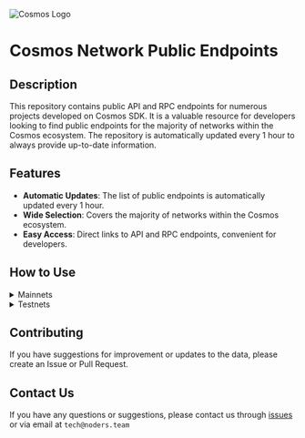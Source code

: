 ![Cosmos Logo](https://github.com/nodersteam/picture/blob/main/%D0%A1%D0%BD%D0%B8%D0%BC%D0%BE%D0%BA%20%D1%8D%D0%BA%D1%80%D0%B0%D0%BD%D0%B0%202023-07-19%20105624.png?raw=true)

# Cosmos Network Public Endpoints

## Description

This repository contains public API and RPC endpoints for numerous projects developed on Cosmos SDK. It is a valuable resource for developers looking to find public endpoints for the majority of networks within the Cosmos ecosystem. The repository is automatically updated every 1 hour to always provide up-to-date information.

## Features

- **Automatic Updates**: The list of public endpoints is automatically updated every 1 hour.
- **Wide Selection**: Covers the majority of networks within the Cosmos ecosystem.
- **Easy Access**: Direct links to API and RPC endpoints, convenient for developers.

## How to Use

<details>
  <summary>Mainnets</summary>
  
  Simply browse the mainnets section to find the public endpoints you need for main networks.

<!-- START_MAINNET -->
<details>
<summary>Evmos</summary>

```
MONIKER: escan-archive-1 INDEXER: on HEIGHT: 15020451 OPEN_API: Yes
RPC=173.212.200.246:26657
API_URL=173.212.200.246:1317

MONIKER: SWU INDEXER: on HEIGHT: 15020470 OPEN_API: Yes
RPC=5.9.87.216:45557
API_URL=5.9.87.216:1317

MONIKER: bd-evmos-mainnet-state-sync-eu-01 INDEXER: on HEIGHT: 15020479 OPEN_API: No
RPC=74.118.143.77:26657

MONIKER: ams INDEXER: off HEIGHT: 15020481 OPEN_API: No
RPC=185.16.38.122:16657

MONIKER: bd-evmos-mainnet-state-sync-us-01 INDEXER: on HEIGHT: 15020486 OPEN_API: No
RPC=204.16.242.187:26657

MONIKER: BRAND-evmos-relayer INDEXER: on HEIGHT: 15020494 OPEN_API: No
RPC=213.239.213.142:13457

MONIKER: bricks_evmos_2 INDEXER: on HEIGHT: 15020503 OPEN_API: Yes
RPC=65.109.84.24:26657
API_URL=65.109.84.24:1317

MONIKER: bd-evmos-mainnet-state-sync-eu-01 INDEXER: on HEIGHT: 15020527 OPEN_API: No
RPC=74.118.143.77:26657

MONIKER: tedycrpto INDEXER: on HEIGHT: 15020533 OPEN_API: Yes
RPC=146.59.252.208:26657
API_URL=146.59.252.208:1317

MONIKER: evmos-node INDEXER: on HEIGHT: 15020537 OPEN_API: Yes
RPC=65.108.14.79:26657
API_URL=65.108.14.79:1317

MONIKER: tedycrpto INDEXER: on HEIGHT: 15020557 OPEN_API: Yes
RPC=146.59.252.208:26657
API_URL=146.59.252.208:1317

MONIKER: mefn1 INDEXER: on HEIGHT: 15020566 OPEN_API: Yes
RPC=62.171.184.44:26657
API_URL=62.171.184.44:1317

MONIKER: bhcreovh INDEXER: on HEIGHT: 15020582 OPEN_API: Yes
RPC=135.125.189.180:26657
API_URL=135.125.189.180:1317
```
</details>

<details>
<summary>Kichain</summary>

```
MONIKER: node INDEXER: on HEIGHT: 16378554 OPEN_API: No
RPC=85.10.193.142:26677

MONIKER: AviaDoc_by_AVIAONE INDEXER: on HEIGHT: 16378554 OPEN_API: No
RPC=194.163.131.83:26677

MONIKER: moonboom INDEXER: off HEIGHT: 16378570 OPEN_API: No
RPC=109.195.84.200:26657
```
</details>

<details>
<summary>Stride</summary>

```

```
</details>

<details>
<summary>Cosmos Hub</summary>

```
MONIKER: uGaenn-cosmos-relayer INDEXER: on HEIGHT: 16420379 OPEN_API: No
RPC=95.216.16.205:14957

MONIKER: gaia INDEXER: on HEIGHT: 16420379 OPEN_API: No
RPC=138.201.220.51:26677

MONIKER: cbd8h63je8haklvb9770 INDEXER: on HEIGHT: 16420393 OPEN_API: No
RPC=74.118.143.189:26657

MONIKER: jbn23dkmi3 INDEXER: on HEIGHT: 16420394 OPEN_API: No
RPC=65.109.20.60:26657

MONIKER: 98hntjbunjvs INDEXER: on HEIGHT: 16420396 OPEN_API: No
RPC=93.159.130.8:26657

MONIKER: harry-smith INDEXER: on HEIGHT: 16420404 OPEN_API: Yes
RPC=65.21.94.45:47757
API_URL=65.21.94.45:1317

MONIKER: cbd91sc80fg04ahd7rmg INDEXER: on HEIGHT: 16420407 OPEN_API: No
RPC=204.16.241.207:26657

MONIKER: DELIGHT INDEXER: on HEIGHT: 16420414 OPEN_API: No
RPC=158.247.202.33:26657

MONIKER: aws-sgp-g3-atom INDEXER: on HEIGHT: 16420416 OPEN_API: Yes
RPC=18.138.176.63:26657
API_URL=18.138.176.63:1317

MONIKER: o21bsao91 INDEXER: off HEIGHT: 16420419 OPEN_API: No
RPC=95.216.114.244:26657

MONIKER: LiverRaveN INDEXER: on HEIGHT: 16420424 OPEN_API: Yes
RPC=142.132.199.236:26657
API_URL=142.132.199.236:1317
```
</details>

<details>
<summary>Gitopia</summary>

```
MONIKER: L0vd.com | RPC INDEXER: on HEIGHT: 3909355 OPEN_API: No
RPC=65.109.33.48:22657

MONIKER: archebald INDEXER: off HEIGHT: 3909381 OPEN_API: No
RPC=5.161.227.108:26657

MONIKER: cryptobtcbuyer INDEXER: on HEIGHT: 2640762 OPEN_API: No
RPC=207.244.253.244:37657

MONIKER: STAVR-Service INDEXER: off HEIGHT: 3909408 OPEN_API: Yes
RPC=65.108.230.113:51057
API_URL=65.108.230.113:1317

MONIKER: tarabukinivan INDEXER: off HEIGHT: 3909433 OPEN_API: No
RPC=188.40.106.246:60557

MONIKER: archebald INDEXER: off HEIGHT: 3909433 OPEN_API: No
RPC=5.161.227.108:26657
```
</details>

<details>
<summary>Aura Network</summary>

```
MONIKER: node INDEXER: on HEIGHT: 2097378 OPEN_API: Yes
RPC=65.108.141.109:54657
API_URL=65.108.141.109:1317

MONIKER: AlxVoy INDEXER: on HEIGHT: 2097378 OPEN_API: No
RPC=65.109.93.152:34657

MONIKER: node INDEXER: on HEIGHT: 2097378 OPEN_API: No
RPC=148.251.88.145:10457

MONIKER: vidulum.app INDEXER: on HEIGHT: 2097379 OPEN_API: No
RPC=208.77.197.83:27657

MONIKER: Staketab-snap INDEXER: off HEIGHT: 2097382 OPEN_API: Yes
RPC=65.108.195.29:51657
API_URL=65.108.195.29:1317

MONIKER: UTSA_guide INDEXER: on HEIGHT: 2097382 OPEN_API: Yes
RPC=174.138.180.190:60757
API_URL=174.138.180.190:1317

MONIKER: ramuchi.tech INDEXER: on HEIGHT: 2097382 OPEN_API: Yes
RPC=142.132.202.86:30001
API_URL=142.132.202.86:1317
```
</details>

<details>
<summary>Empower</summary>

```
MONIKER: STAVR-Service INDEXER: on HEIGHT: 567237 OPEN_API: Yes
RPC=65.108.230.113:22057
API_URL=65.108.230.113:1317

MONIKER: yldmsempower INDEXER: on HEIGHT: 567237 OPEN_API: No
RPC=142.132.157.153:17457

MONIKER: BlockHunt INDEXER: off HEIGHT: 567237 OPEN_API: No
RPC=195.3.223.182:15257

MONIKER: STAVR-Service INDEXER: on HEIGHT: 567245 OPEN_API: Yes
RPC=65.108.230.113:22057
API_URL=65.108.230.113:1317

MONIKER: Validatrium-rpc INDEXER: on HEIGHT: 567245 OPEN_API: No
RPC=135.181.58.28:22357

MONIKER: BonyNode INDEXER: off HEIGHT: 567245 OPEN_API: No
RPC=185.188.249.46:16657

MONIKER: ams-rpc INDEXER: on HEIGHT: 567245 OPEN_API: Yes
RPC=161.97.82.203:31657
API_URL=161.97.82.203:1317

MONIKER: Moonbridge INDEXER: off HEIGHT: 567246 OPEN_API: No
RPC=95.214.52.157:15157

MONIKER: Sr20de INDEXER: off HEIGHT: 567247 OPEN_API: No
RPC=130.255.170.151:36657

MONIKER: node INDEXER: on HEIGHT: 567249 OPEN_API: Yes
RPC=62.210.173.13:26657
API_URL=62.210.173.13:1317

MONIKER: Moonbridge INDEXER: off HEIGHT: 567260 OPEN_API: No
RPC=195.3.221.16:15157
```
</details>

<details>
<summary>Jackal</summary>

```
MONIKER: Vagif INDEXER: off HEIGHT: 3801546 OPEN_API: No
RPC=94.130.137.122:33657

MONIKER: node INDEXER: on HEIGHT: 3801546 OPEN_API: Yes
RPC=65.108.141.109:18657
API_URL=65.108.141.109:1317

MONIKER: JackalNode INDEXER: on HEIGHT: 3503000 OPEN_API: No
RPC=65.108.44.220:26657

MONIKER: YOUR_MONIKER_GOES_HERE INDEXER: on HEIGHT: 3801546 OPEN_API: No
RPC=85.190.254.14:13757

MONIKER: nkbblocks INDEXER: on HEIGHT: 3801546 OPEN_API: No
RPC=65.109.61.114:37657

MONIKER: YOUR_MONIKER_GOES_HERE INDEXER: on HEIGHT: 3801546 OPEN_API: No
RPC=85.190.254.14:13757

MONIKER: node INDEXER: on HEIGHT: 3801546 OPEN_API: No
RPC=65.108.75.107:18657

MONIKER: vidulum.app INDEXER: on HEIGHT: 3801547 OPEN_API: No
RPC=208.77.197.83:28657

MONIKER: RPC INDEXER: off HEIGHT: 3747283 OPEN_API: Yes
RPC=65.108.194.111:26657
API_URL=65.108.194.111:1317

MONIKER: nkbblocks INDEXER: on HEIGHT: 3801547 OPEN_API: No
RPC=65.109.70.122:37657

MONIKER: UTSA_guide INDEXER: on HEIGHT: 3801550 OPEN_API: Yes
RPC=174.138.180.190:60857
API_URL=174.138.180.190:1317

MONIKER: RPC2 INDEXER: on HEIGHT: 3186209 OPEN_API: No
RPC=162.247.131.19:26657

MONIKER: praetor-jackal-mainnet-node INDEXER: on HEIGHT: 3801553 OPEN_API: No
RPC=99.209.150.74:26457

MONIKER: nkbblocks INDEXER: on HEIGHT: 3801553 OPEN_API: No
RPC=65.109.116.57:13757

MONIKER: YOUR_MONIKER_GOES_HERE INDEXER: on HEIGHT: 3801554 OPEN_API: No
RPC=85.190.254.14:13757

MONIKER: ams INDEXER: on HEIGHT: 3801554 OPEN_API: No
RPC=65.108.44.149:23657

MONIKER: STAVR-RPC INDEXER: on HEIGHT: 3801554 OPEN_API: Yes
RPC=88.99.164.158:11127
API_URL=88.99.164.158:1317

MONIKER: nkbblocks INDEXER: on HEIGHT: 3801554 OPEN_API: No
RPC=65.21.139.150:37657

MONIKER: jackal-archive INDEXER: on HEIGHT: 3786845 OPEN_API: No
RPC=167.142.158.242:36657

MONIKER: praetor-jackal-mainnet-node INDEXER: on HEIGHT: 3801561 OPEN_API: No
RPC=99.209.150.74:26857
```
</details>

<details>
<summary>Quicksilver</summary>

```
MONIKER: BRAND-quicksilver-relayer INDEXER: on HEIGHT: 3101444 OPEN_API: No
RPC=85.10.197.58:11157

MONIKER: ams INDEXER: on HEIGHT: 3101444 OPEN_API: Yes
RPC=161.97.82.203:26257
API_URL=161.97.82.203:1317

MONIKER: ams INDEXER: on HEIGHT: 3101454 OPEN_API: Yes
RPC=161.97.82.203:26257
API_URL=161.97.82.203:1317

MONIKER: RockawayX Infra INDEXER: on HEIGHT: 3101458 OPEN_API: No
RPC=82.100.58.115:26657

MONIKER: Colinka INDEXER: on HEIGHT: 2149250 OPEN_API: No
RPC=85.10.198.171:26602

MONIKER: Staketab-snap INDEXER: off HEIGHT: 3101463 OPEN_API: Yes
RPC=65.108.195.29:31127
API_URL=65.108.195.29:1317

MONIKER: UTSA_guide INDEXER: on HEIGHT: 3101469 OPEN_API: Yes
RPC=174.138.180.190:61157
API_URL=174.138.180.190:1317
```
</details>

<details>
<summary>Meme</summary>

```
MONIKER: AlxVoy INDEXER: off HEIGHT: 7029570 OPEN_API: No
RPC=65.109.28.177:26737

MONIKER: AlxVoy INDEXER: off HEIGHT: 7029570 OPEN_API: No
RPC=65.109.28.177:26737

MONIKER: entropic.nodes INDEXER: on HEIGHT: 7029570 OPEN_API: No
RPC=173.212.220.98:26657

MONIKER: RPC4 INDEXER: on HEIGHT: 7029570 OPEN_API: Yes
RPC=205.209.120.105:26657
API_URL=205.209.120.105:1317

MONIKER: yieldmos-meme INDEXER: on HEIGHT: 7029570 OPEN_API: No
RPC=65.109.35.50:27657

MONIKER: rpc5 INDEXER: on HEIGHT: 7029570 OPEN_API: Yes
RPC=165.140.242.34:26657
API_URL=165.140.242.34:1317

MONIKER: yieldmos-meme INDEXER: on HEIGHT: 7029570 OPEN_API: No
RPC=65.109.35.50:27657

MONIKER: rpc6 INDEXER: on HEIGHT: 7029570 OPEN_API: Yes
RPC=103.19.25.141:26657
API_URL=103.19.25.141:1317
```
</details>

<details>
<summary>Osmosis</summary>

```
MONIKER: Sirius.nodes INDEXER: on HEIGHT: 10835690 OPEN_API: No
RPC=176.9.110.12:61357

MONIKER: osmosis-archive-osmosis-1-a INDEXER: on HEIGHT: 10835694 OPEN_API: Yes
RPC=15.164.13.43:26657
API_URL=15.164.13.43:1317

MONIKER: AlxVoy INDEXER: on HEIGHT: 10835697 OPEN_API: No
RPC=65.109.93.152:38657

MONIKER: cbmk93o0ivsupsnju960 INDEXER: on HEIGHT: 10835698 OPEN_API: No
RPC=141.98.217.102:26657

MONIKER: STAVR-IBC INDEXER: on HEIGHT: 10835705 OPEN_API: Yes
RPC=65.108.230.113:26657
API_URL=65.108.230.113:1317

MONIKER: RAMZES INDEXER: on HEIGHT: 10835705 OPEN_API: Yes
RPC=80.76.43.63:26657
API_URL=80.76.43.63:1317

MONIKER: mahof INDEXER: on HEIGHT: 10835708 OPEN_API: No
RPC=207.244.232.190:26657

MONIKER: LiveRaveN INDEXER: on HEIGHT: 10835708 OPEN_API: Yes
RPC=142.132.199.236:28657
API_URL=142.132.199.236:1317

MONIKER: rebot-bada INDEXER: on HEIGHT: 10835692 OPEN_API: Yes
RPC=65.108.204.56:26657
API_URL=65.108.204.56:1317

MONIKER: sssssssssssssssss4 INDEXER: on HEIGHT: 10835713 OPEN_API: Yes
RPC=144.76.82.52:26657
API_URL=144.76.82.52:1317

MONIKER: xxxxxxxxxxxxxxxxxxx INDEXER: on HEIGHT: 10835713 OPEN_API: Yes
RPC=65.108.142.81:26680
API_URL=65.108.142.81:1317

MONIKER: cbmk8mg0ivsupsnju950 INDEXER: on HEIGHT: 10835713 OPEN_API: No
RPC=141.98.219.104:26657

MONIKER: node INDEXER: on HEIGHT: 10835716 OPEN_API: Yes
RPC=100.26.5.185:26657
API_URL=100.26.5.185:1317

MONIKER: BRAND-osmosis-relayer INDEXER: on HEIGHT: 10835721 OPEN_API: No
RPC=85.10.197.58:12557

MONIKER: Blackhox INDEXER: on HEIGHT: 10835723 OPEN_API: No
RPC=142.132.248.253:27657

MONIKER: node INDEXER: on HEIGHT: 10835727 OPEN_API: No
RPC=66.172.36.139:36657

MONIKER: test INDEXER: on HEIGHT: 6246000 OPEN_API: No
RPC=23.82.88.133:26657

MONIKER: node INDEXER: on HEIGHT: 10835730 OPEN_API: No
RPC=176.9.158.219:41057

MONIKER: osmosis-archive-osmosis-1-a INDEXER: on HEIGHT: 10835731 OPEN_API: Yes
RPC=15.164.13.43:26657
API_URL=15.164.13.43:1317

MONIKER: cryptech INDEXER: on HEIGHT: 10835734 OPEN_API: No
RPC=185.144.99.37:26657

MONIKER: cbmk93o0ivsupsnju960 INDEXER: on HEIGHT: 10835735 OPEN_API: No
RPC=141.98.217.102:26657

MONIKER: cbmk8mg0ivsupsnju950 INDEXER: on HEIGHT: 10835736 OPEN_API: No
RPC=141.98.219.104:26657

MONIKER: Staketab-snap INDEXER: off HEIGHT: 10835739 OPEN_API: Yes
RPC=65.21.91.99:16957
API_URL=65.21.91.99:1317

MONIKER: STAVR-IBC INDEXER: on HEIGHT: 10835739 OPEN_API: Yes
RPC=65.108.230.113:26657
API_URL=65.108.230.113:1317

MONIKER: AutonomyNetwork INDEXER: on HEIGHT: 10835739 OPEN_API: Yes
RPC=13.250.19.234:26657
API_URL=13.250.19.234:1317

MONIKER: node INDEXER: on HEIGHT: 10835743 OPEN_API: No
RPC=66.172.36.140:36657

MONIKER: osmorpc INDEXER: on HEIGHT: 10835743 OPEN_API: Yes
RPC=193.34.212.166:27657
API_URL=193.34.212.166:1317
```
</details>

<details>
<summary>Bitsong</summary>

```
MONIKER: cryptobtcbuyer INDEXER: off HEIGHT: 12562043 OPEN_API: Yes
RPC=185.252.232.74:26657
API_URL=185.252.232.74:1317

MONIKER: ProNodes INDEXER: on HEIGHT: 12562043 OPEN_API: Yes
RPC=65.108.238.163:26657
API_URL=65.108.238.163:1317

MONIKER: RAMZES INDEXER: on HEIGHT: 12562043 OPEN_API: Yes
RPC=65.108.199.120:26657
API_URL=65.108.199.120:1317

MONIKER: freak12techno INDEXER: on HEIGHT: 12562045 OPEN_API: No
RPC=65.108.85.2:26657

MONIKER: Stake&Relax Node INDEXER: on HEIGHT: 12562050 OPEN_API: No
RPC=109.123.242.163:50007
```
</details>

<details>
<summary>Konstellation</summary>

```

```
</details>

<details>
<summary>Archway</summary>

```
MONIKER: jabbey INDEXER: on HEIGHT: 460834 OPEN_API: No
RPC=89.116.27.24:27257

MONIKER: arcareade INDEXER: on HEIGHT: 460834 OPEN_API: Yes
RPC=5.9.23.47:26657
API_URL=5.9.23.47:1317

MONIKER: Validatrium-rpc INDEXER: on HEIGHT: 460835 OPEN_API: No
RPC=135.181.58.28:27457

MONIKER: L0vd.com | RPC INDEXER: on HEIGHT: 460835 OPEN_API: No
RPC=65.109.33.48:26657

MONIKER: cryptech-rpc INDEXER: on HEIGHT: 460835 OPEN_API: Yes
RPC=185.144.99.15:26657
API_URL=185.144.99.15:1317

MONIKER: ST-Server INDEXER: on HEIGHT: 460835 OPEN_API: No
RPC=65.108.75.174:44657

MONIKER: devenueee INDEXER: off HEIGHT: 460835 OPEN_API: Yes
RPC=131.153.202.81:54657
API_URL=131.153.202.81:1317

MONIKER: arcallowance2kr INDEXER: on HEIGHT: 460835 OPEN_API: Yes
RPC=125.131.181.24:26657
API_URL=125.131.181.24:1317

MONIKER: arcallowance1kr INDEXER: on HEIGHT: 460835 OPEN_API: Yes
RPC=125.131.181.23:26657
API_URL=125.131.181.23:1317

MONIKER: UTSA_guide INDEXER: on HEIGHT: 460838 OPEN_API: Yes
RPC=174.138.180.190:56657
API_URL=174.138.180.190:1317
```
</details>

<!-- END_MAINNET -->
</details>

<details>
  <summary>Testnets</summary>
  
  Simply browse the testnets section to find the public endpoints you need for test networks.
</details>

## Contributing

If you have suggestions for improvement or updates to the data, please create an Issue or Pull Request.

## Contact Us

If you have any questions or suggestions, please contact us through [issues](https://github.com/nodersteam/noderslabs/issues) or via email at `tech@noders.team`
